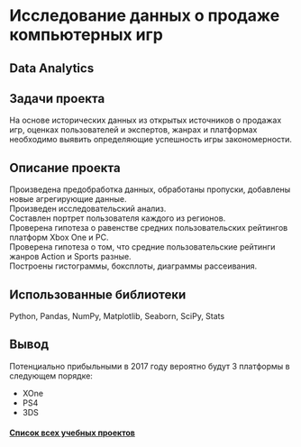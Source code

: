 # Исследование данных о продаже компьютерных игр
## Data Analytics
## Задачи проекта
На основе исторических данных из открытых источников о продажах игр, оценках пользователей и экспертов, жанрах и платформах необходимо выявить определяющие успешность игры закономерности. 

## Описание проекта
Произведена предобработка данных, обработаны пропуски, добавлены новые агрегирующие данные.\
Произведен исследовательский анализ. \
Составлен портрет пользователя каждого из регионов.\
Проверена гипотеза о равенстве средних пользовательских рейтингов платформ Xbox One и PC.\
Проверена гипотеза о том, что средние пользовательские рейтинги жанров Action и Sports разные.\
Построены гистограммы, боксплоты, диаграммы рассеивания.

## Использованные библиотеки
Python, Pandas, NumPy, Matplotlib, Seaborn, SciPy, Stats 
## Вывод
Потенциально прибыльными в 2017 году вероятно будут 3 платформы в следующем порядке:
- XOne
- PS4
- 3DS

#### [Список всех учебных проектов](https://github.com/Vitaliy-Zaitsev/Educational_projects)
